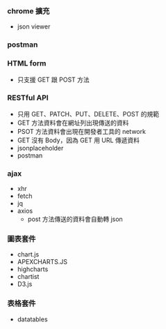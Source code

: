### chrome 擴充

- json viewer

### postman

### HTML form

- 只支援 GET 跟 POST 方法

### RESTful API

- 只用 GET、PATCH、PUT、DELETE、POST 的規範
- GET 方法資料會在網址列出現傳送的資料
- PSOT 方法資料會出現在開發者工具的 network
- GET 沒有 Body，因為 GET 用 URL 傳遞資料
- jsonplaceholder
- postman

### ajax

- xhr
- fetch
- jq
- axios
  - post 方法傳送的資料會自動轉 json

### 圖表套件

- chart.js
- APEXCHARTS.JS
- highcharts
- chartist
- D3.js

### 表格套件

- datatables
